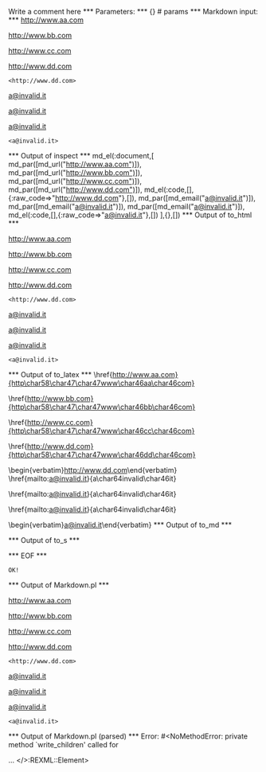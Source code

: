 Write a comment here
*** Parameters: ***
{} # params 
*** Markdown input: ***
<http://www.aa.com>

 <http://www.bb.com>

  <http://www.cc.com>

   <http://www.dd.com>

    <http://www.dd.com>

<a@invalid.it>

 <a@invalid.it>

   <a@invalid.it>

    <a@invalid.it>
*** Output of inspect ***
md_el(:document,[
	md_par([md_url("http://www.aa.com")]),
	md_par([md_url("http://www.bb.com")]),
	md_par([md_url("http://www.cc.com")]),
	md_par([md_url("http://www.dd.com")]),
	md_el(:code,[],{:raw_code=>"<http://www.dd.com>"},[]),
	md_par([md_email("a@invalid.it")]),
	md_par([md_email("a@invalid.it")]),
	md_par([md_email("a@invalid.it")]),
	md_el(:code,[],{:raw_code=>"<a@invalid.it>"},[])
],{},[])
*** Output of to_html ***
<p><a href='http://www.aa.com'>http://www.aa.com</a></p>

<p><a href='http://www.bb.com'>http://www.bb.com</a></p>

<p><a href='http://www.cc.com'>http://www.cc.com</a></p>

<p><a href='http://www.dd.com'>http://www.dd.com</a></p>

<pre><code>&lt;http://www.dd.com&gt;</code></pre>

<p><a href='mailto:a@invalid.it'>&#097;&#064;&#105;&#110;&#118;&#097;&#108;&#105;&#100;&#046;&#105;&#116;</a></p>

<p><a href='mailto:a@invalid.it'>&#097;&#064;&#105;&#110;&#118;&#097;&#108;&#105;&#100;&#046;&#105;&#116;</a></p>

<p><a href='mailto:a@invalid.it'>&#097;&#064;&#105;&#110;&#118;&#097;&#108;&#105;&#100;&#046;&#105;&#116;</a></p>

<pre><code>&lt;a@invalid.it&gt;</code></pre>
*** Output of to_latex ***
\href{http://www.aa.com}{http\char58\char47\char47www\char46aa\char46com}

\href{http://www.bb.com}{http\char58\char47\char47www\char46bb\char46com}

\href{http://www.cc.com}{http\char58\char47\char47www\char46cc\char46com}

\href{http://www.dd.com}{http\char58\char47\char47www\char46dd\char46com}

\begin{verbatim}<http://www.dd.com>\end{verbatim}
\href{mailto:a@invalid.it}{a\char64invalid\char46it}

\href{mailto:a@invalid.it}{a\char64invalid\char46it}

\href{mailto:a@invalid.it}{a\char64invalid\char46it}

\begin{verbatim}<a@invalid.it>\end{verbatim}
*** Output of to_md ***

*** Output of to_s ***

*** EOF ***



	OK!



*** Output of Markdown.pl ***
<p><a href="http://www.aa.com">http://www.aa.com</a></p>

<p><a href="http://www.bb.com">http://www.bb.com</a></p>

<p><a href="http://www.cc.com">http://www.cc.com</a></p>

<p><a href="http://www.dd.com">http://www.dd.com</a></p>

<pre><code>&lt;http://www.dd.com&gt;
</code></pre>

<p><a href="&#x6D;&#x61;&#x69;&#108;&#x74;&#111;:&#x61;&#64;&#105;n&#x76;&#x61;&#x6C;&#105;&#x64;&#x2E;&#105;&#x74;">&#x61;&#64;&#105;n&#x76;&#x61;&#x6C;&#105;&#x64;&#x2E;&#105;&#x74;</a></p>

<p><a href="m&#x61;&#105;&#108;&#x74;&#111;:&#97;&#64;&#105;&#110;v&#x61;&#108;&#x69;&#100;&#x2E;&#x69;&#x74;">&#97;&#64;&#105;&#110;v&#x61;&#108;&#x69;&#100;&#x2E;&#x69;&#x74;</a></p>

<p><a href="&#109;&#97;&#x69;&#x6C;&#116;&#111;:&#97;&#64;&#x69;&#110;&#118;&#97;&#108;&#x69;&#100;.&#105;&#x74;">&#97;&#64;&#x69;&#110;&#118;&#97;&#108;&#x69;&#100;.&#105;&#x74;</a></p>

<pre><code>&lt;a@invalid.it&gt;
</code></pre>

*** Output of Markdown.pl (parsed) ***
Error: #<NoMethodError: private method `write_children' called for <div> ... </>:REXML::Element>
